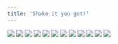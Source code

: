 ```yaml
---
title: 'Shake it you got!'
---
```


![](pg60.jpg)
![](pg61.jpg)
![](pg62.jpg)
![](pg63.jpg)
![](pg64.jpg)
![](pg65.jpg)
![](pg66.jpg)
![](pg67.jpg)
![](pg68.jpg)
![](pg69.jpg)
![](pg70.jpg)
![](pg71.jpg)